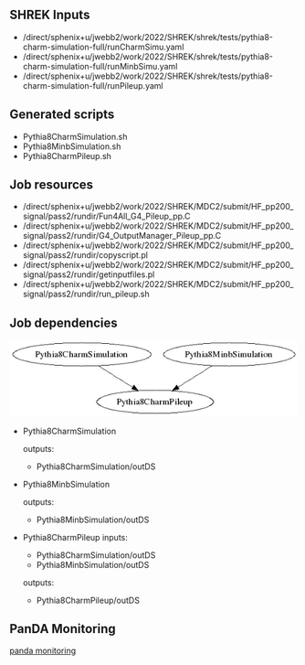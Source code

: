 ## SHREK Inputs
- /direct/sphenix+u/jwebb2/work/2022/SHREK/shrek/tests/pythia8-charm-simulation-full/runCharmSimu.yaml
- /direct/sphenix+u/jwebb2/work/2022/SHREK/shrek/tests/pythia8-charm-simulation-full/runMinbSimu.yaml
- /direct/sphenix+u/jwebb2/work/2022/SHREK/shrek/tests/pythia8-charm-simulation-full/runPileup.yaml
## Generated scripts
- Pythia8CharmSimulation.sh
- Pythia8MinbSimulation.sh
- Pythia8CharmPileup.sh
## Job resources
- /direct/sphenix+u/jwebb2/work/2022/SHREK/MDC2/submit/HF_pp200_signal/pass2/rundir/Fun4All_G4_Pileup_pp.C
- /direct/sphenix+u/jwebb2/work/2022/SHREK/MDC2/submit/HF_pp200_signal/pass2/rundir/G4_OutputManager_Pileup_pp.C
- /direct/sphenix+u/jwebb2/work/2022/SHREK/MDC2/submit/HF_pp200_signal/pass2/rundir/copyscript.pl
- /direct/sphenix+u/jwebb2/work/2022/SHREK/MDC2/submit/HF_pp200_signal/pass2/rundir/getinputfiles.pl
- /direct/sphenix+u/jwebb2/work/2022/SHREK/MDC2/submit/HF_pp200_signal/pass2/rundir/run_pileup.sh
## Job dependencies
![Workflow graph](workflow.png)
- Pythia8CharmSimulation

  outputs:
  - Pythia8CharmSimulation/outDS
- Pythia8MinbSimulation

  outputs:
  - Pythia8MinbSimulation/outDS
- Pythia8CharmPileup
  inputs:
  - Pythia8CharmSimulation/outDS
  - Pythia8MinbSimulation/outDS

  outputs:
  - Pythia8CharmPileup/outDS
## PanDA Monitoring
[panda monitoring](https://panda-doma.cern.ch/tasks/?taskname=user.jwebb2.sP22a-hfcharm-281def40-06bd-11ed-8acd-00163e101049_*)
